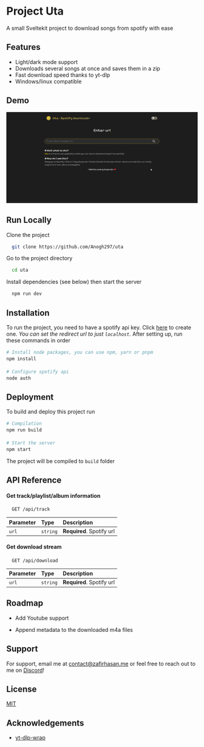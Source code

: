 # Project Uta

A small Sveltekit project to download songs from spotify with ease

## Features

- Light/dark mode support
- Downloads several songs at once and saves them in a zip
- Fast download speed thanks to yt-dlp
- Windows/linux compatible

## Demo

![Uta](https://github.com/Anogh297/uta/blob/master/content/demo.gif?raw=true)

## Run Locally

Clone the project

```bash
  git clone https://github.com/Anogh297/uta
```

Go to the project directory

```bash
  cd uta
```

Install dependencies (see below) then start the server

```bash
  npm run dev
```

## Installation

To run the project, you need to have a spotify api key. Click [here](http://localhost:5173/?code=AQCNPVR31LMJRnChN-oDg1XUrVLs4bvXkIjVQojsqvL504dxNX-EMEqy4uSGfNX0DsKpasZ58XOLIH5g12YQe7nht6kgpbD7XS0HI8w6G8KJIj6lkXG8tM583oJo4SQAijnNCvdkZHN5_IwCYe6c_gccjojuKv29URk) to create one. _You can set the redirect url to just `localhost`._ After setting up, run these commands in order

```bash
# Install node packages, you can use npm, yarn or pnpm
npm install

# Configure spotify api
node auth
```

## Deployment

To build and deploy this project run

```bash
# Compilation
npm run build

# Start the server
npm start
```

The project will be compiled to `build` folder

## API Reference

#### Get track/playlist/album information

```http
  GET /api/track
```

| Parameter | Type     | Description               |
| :-------- | :------- | :------------------------ |
| `url`     | `string` | **Required**. Spotify url |

#### Get download stream

```http
  GET /api/download
```

| Parameter | Type     | Description               |
| :-------- | :------- | :------------------------ |
| `url`     | `string` | **Required**. Spotify url |

## Roadmap

- Add Youtube support

- Append metadata to the downloaded m4a files

## Support

For support, email me at contact@zafirhasan.me or feel free to reach out to me on [Discord](https://discordapp.com/users/477845082440204288)!

## License

[MIT](https://choosealicense.com/licenses/mit/)

## Acknowledgements

- [yt-dlp-wrap](https://github.com/foxesdocode/yt-dlp-wrap)

